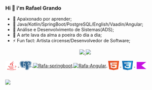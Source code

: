 

### Hi 👋 i'm Rafael Grando 

- 🔭 Apaixonado por aprender;
- 🌱 Java/Kotlin/SpringBoot/PostgreSQL/English/Vaadin/Angular;
- 🤔 Análise e Desenvolvimento de Sistemas(ADS);
- 💬 A arte lava da alma a poeira do dia a dia;
- ⚡ Fun fact: Artista circense/Desenvolvedor de Software;

 <div align="center">
  <a href="https://github.com/rafikiCWB">
   <img height="180em" src="https://github-readme-stats.vercel.app/api?username=rafikiCWB&show_icons=true&theme=dracula&include_all_commits=true&count_private=true"/>
  <img height="180em" src="https://github-readme-stats.vercel.app/api/top-langs/?username=rafikiCWB&layout=compact&langs_count=7&theme=dracula"/>
</div> 
<div style="display: inline_block"><br>

  <img align="center" alt="Rafa-Java" height="30" width="40" src="https://raw.githubusercontent.com/devicons/devicon/master/icons/java/java-plain.svg">
  
  <img align="center" alt="Rafa-postgresql" height="30" width="40" src="https://raw.githubusercontent.com/devicons/devicon/master/icons/postgresql/postgresql-plain.svg">

  <img align="center" alt="Rafa-springboot" height="30" width="30" src="https://www.chatchatabc.com/_astro/spring@1024w.2e4d852f.webp">

  <img align="center" alt="Rafa-Angular" height="30" width="30" src="https://images.ctfassets.net/zojzzdop0fzx/2niEOIroLnnZ5RaQn8CkO0/1d2eab2f59e99f2027c339677122e7a8/angular_gradient.svg?fm=webp&w=3840&q=75">
   
  <img align="center" alt="Rafa-HTML" height="30" width="40" src="https://raw.githubusercontent.com/devicons/devicon/master/icons/html5/html5-original.svg">
  
  <img align="center" alt="Rafa-CSS" height="30" width="40" src="https://raw.githubusercontent.com/devicons/devicon/master/icons/css3/css3-original.svg">
  
  <img align="center" alt="Rafa-kotlin" height="30" width="40" src="https://raw.githubusercontent.com/devicons/devicon/master/icons/kotlin/kotlin-plain.svg">
  

 
 ##
 
  <div> 
 <a href="https://www.linkedin.com/in/rafael-grando-691790137/" target="_blank"><img src="https://img.shields.io/badge/-LinkedIn-%230077B5?style=for-the-badge&logo=linkedin&logoColor=white" target="_blank"></a> 
 
<!--  ![Snake animation](https://github.com/rafaballerini/rafaballerini/blob/output/github-contribution-grid-snake.svg) -->
 
</div>

